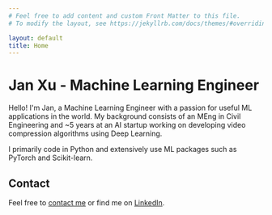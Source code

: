 ```yaml
---
# Feel free to add content and custom Front Matter to this file.
# To modify the layout, see https://jekyllrb.com/docs/themes/#overriding-theme-defaults

layout: default
title: Home
---
```


# Jan Xu - Machine Learning Engineer

Hello! I'm Jan, a Machine Learning Engineer with a passion for useful ML applications in the world. My background consists of an MEng in Civil Engineering and ~5 years at an AI startup working on developing video compression algorithms using Deep Learning.

I primarily code in Python and extensively use ML packages such as PyTorch and Scikit-learn.

## Contact
Feel free to [contact me](mailto:jan_xu@outlook.com) or find me on [LinkedIn](https://www.linkedin.com/in/jan-xu-36701a5b/).

